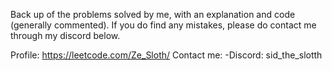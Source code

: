 Back up of the problems solved by me, with an explanation and code (generally commented).
If you do find any mistakes, please do contact me through my discord below.


Profile: https://leetcode.com/Ze_Sloth/
Contact me:
	-Discord: sid_the_slotth